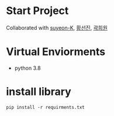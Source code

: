 # Start Project
Collaborated with [suyeon-K](https://github.com/suyeon-K), [황선진](https://github.com/passiona2z), [곽희원](https://github.com/HeewonKwak)

# Virtual Enviorments
- python 3.8

# install library
```
pip install -r requirments.txt
```
